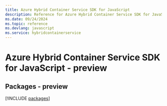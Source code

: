 ```yaml
---
title: Azure Hybrid Container Service SDK for JavaScript
description: Reference for Azure Hybrid Container Service SDK for JavaScript
ms.date: 09/24/2024
ms.topic: reference
ms.devlang: javascript
ms.service: hybridcontainerservice
---
```

# Azure Hybrid Container Service SDK for JavaScript - preview
## Packages - preview
[!INCLUDE [packages](hybrid-container-service-index.md)]